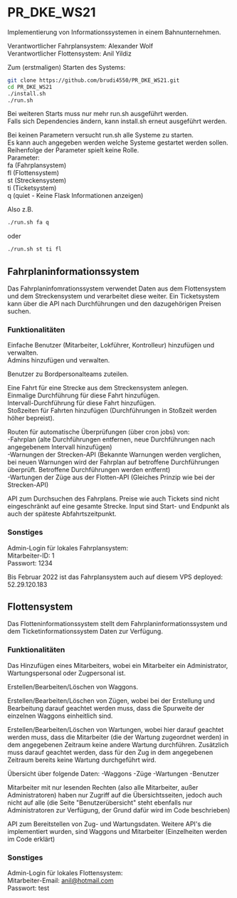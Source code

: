 # PR_DKE_WS21
Implementierung von Informationssystemen in einem Bahnunternehmen.<br>

Verantwortlicher Fahrplansystem: Alexander Wolf<br>
Verantwortlicher Flottensystem: Anil Yildiz<br>

Zum (erstmaligen) Starten des Systems:
```bash
git clone https://github.com/brudi4550/PR_DKE_WS21.git
cd PR_DKE_WS21
./install.sh
./run.sh
```
  
Bei weiteren Starts muss nur mehr run.sh ausgeführt werden.  
Falls sich Dependencies ändern, kann install.sh erneut ausgeführt werden.  

Bei keinen Parametern versucht run.sh alle Systeme zu starten.<br>
Es kann auch angegeben werden welche Systeme gestartet werden sollen.<br>
Reihenfolge der Parameter spielt keine Rolle.<br>
Parameter:<br>
fa (Fahrplansystem)<br>
fl (Flottensystem)<br>
st (Streckensystem)<br>
ti (Ticketsystem)<br>
q  (quiet - Keine Flask Informationen anzeigen)<br>

Also z.B. <br>
```bash
./run.sh fa q
```
oder<br>
```bash
./run.sh st ti fl
```

## Fahrplaninformationssystem
Das Fahrplaninfomrationssystem verwendet Daten aus dem Flottensystem und dem
Streckensystem und verarbeitet diese weiter. Ein Ticketsystem kann über die API
nach Durchführungen und den dazugehörigen Preisen suchen.

### Funktionalitäten
Einfache Benutzer (Mitarbeiter, Lokführer, Kontrolleur) hinzufügen und verwalten.  
Admins hinzufügen und verwalten.  
  
Benutzer zu Bordpersonalteams zuteilen.  
  
Eine Fahrt für eine Strecke aus dem Streckensystem anlegen.  
Einmalige Durchführung für diese Fahrt hinzufügen.  
Intervall-Durchführung für diese Fahrt hinzufügen.  
Stoßzeiten für Fahrten hinzufügen (Durchführungen in Stoßzeit werden höher bepreist).  
  
Routen für automatische Überprüfungen (über cron jobs) von:  
-Fahrplan (alte Durchführungen entfernen, neue Durchführungen nach angegebenem
Intervall hinzufügen)  
-Warnungen der Strecken-API (Bekannte Warnungen werden verglichen, bei neuen Warnungen
wird der Fahrplan auf betroffene Durchführungen überprüft. Betroffene Durchführungen 
werden entfernt)  
-Wartungen der Züge aus der Flotten-API (Gleiches Prinzip wie bei der Strecken-API)  
  
API zum Durchsuchen des Fahrplans. Preise wie auch Tickets sind nicht eingeschränkt
auf eine gesamte Strecke. Input sind Start- und Endpunkt als auch der späteste
Abfahrtszeitpunkt.  


### Sonstiges
Admin-Login für lokales Fahrplansystem:  
Mitarbeiter-ID: 1  
Passwort: 1234  
  
Bis Februar 2022 ist das Fahrplansystem auch auf diesem VPS deployed:  
52.29.120.183  

## Flottensystem
Das Flotteninformationssystem stellt dem Fahrplaninformationssystem und dem 
Ticketinformationssystem Daten zur Verfügung.

### Funktionalitäten
Das Hinzufügen eines Mitarbeiters, wobei ein Mitarbeiter ein Administrator,
Wartungspersonal oder Zugpersonal ist.

Erstellen/Bearbeiten/Löschen von Waggons.

Erstellen/Bearbeiten/Löschen von Zügen, wobei bei der Erstellung und Bearbeitung
darauf geachtet werden muss, dass die Spurweite der einzelnen Waggons einheitlich 
sind.

Erstellen/Bearbeiten/Löschen von Wartungen, wobei hier darauf geachtet werden muss,
dass die Mitarbeiter (die der Wartung zugeordnet werden) in dem angegebenen Zeitraum
keine andere Wartung durchführen. Zusätzlich muss darauf geachtet werden, dass für
den Zug in dem angegebenen Zeitraum bereits keine Wartung durchgeführt wird.

Übersicht über folgende Daten:
-Waggons
-Züge
-Wartungen
-Benutzer

Mitarbeiter mit nur lesenden Rechten (also alle Mitarbeiter, außer Administratoren) 
haben nur Zugriff auf die Übersichtsseiten, jedoch auch nicht auf alle (die Seite
"Benutzerübersicht" steht ebenfalls nur Administratoren zur Verfügung, der Grund dafür
wird im Code beschrieben)

API zum Bereitstellen von Zug- und Wartungsdaten. Weitere API's die implementiert wurden,
sind Waggons und Mitarbeiter (Einzelheiten werden im Code erklärt)

### Sonstiges
Admin-Login für lokales Flottensystem:<br>
Mitarbeiter-Email: anil@hotmail.com<br>
Passwort: test<br>
